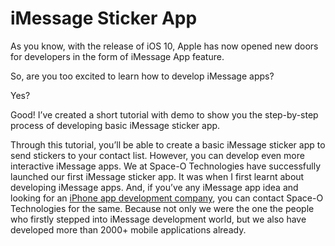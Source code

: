 # iMessage Sticker App

As you know, with the release of iOS 10, Apple has now opened new doors for developers in the form of iMessage App feature. 

So, are you too excited to learn how to develop iMessage apps?

Yes?

Good! I’ve created a short tutorial with demo to show you the step-by-step process of developing basic iMessage sticker app.

Through this tutorial, you’ll be able to create a basic iMessage sticker app to send stickers to your contact list. However, you can develop even more interactive iMessage apps. We at Space-O Technologies have successfully launched our first iMessage sticker app. It was when I first learnt about developing iMessage apps. And, if you’ve any iMessage app idea and looking for an [iPhone app development company](https://www.spaceotechnologies.com/iphone-app-development/), you can contact Space-O Technologies for the same. Because not only we were the one the people who firstly stepped into iMessage development world, but we also have developed more than 2000+ mobile applications already. 
